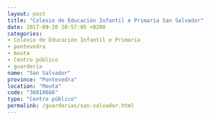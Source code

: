 ```yaml
---
layout: post
title: "Colexio de Educación Infantil e Primaria San Salvador"
date: 2017-09-20 20:57:05 +0200
categories:
- Colexio de Educación Infantil e Primaria
- pontevedra
- mouta
- Centro público
- guarderia
name: "San Salvador"
province: "Pontevedra"
location: "Mouta"
code: "36010666"
type: "Centro público"
permalink: /guarderias/san-salvador.html
---
```


